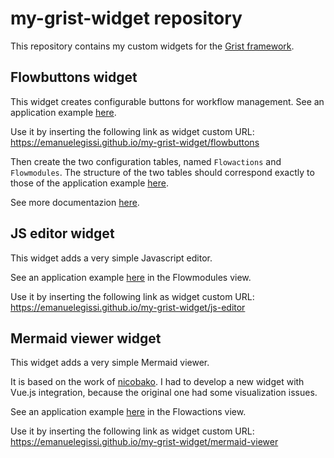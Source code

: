 # my-grist-widget repository

This repository contains my custom widgets for the [Grist framework](https://www.getgrist.com/).

## Flowbuttons widget

This widget creates configurable buttons for workflow management.
See an application example [here](https://docs.getgrist.com/iFLERrF5h1rd/Approval-workflow?utm_id=share-doc).

Use it by inserting the following link as widget custom URL:
https://emanuelegissi.github.io/my-grist-widget/flowbuttons

Then create the two configuration tables, named `Flowactions` and `Flowmodules`.
The structure of the two tables should correspond exactly to those of the application example [here](https://docs.getgrist.com/iFLERrF5h1rd/Approval-workflow?utm_id=share-doc).

See more documentazion [here](https://github.com/emanuelegissi/my-grist-widget/wiki/Flowbuttons-widget).

## JS editor widget

This widget adds a very simple Javascript editor.

See an application example [here](https://docs.getgrist.com/iFLERrF5h1rd/Approval-workflow?utm_id=share-doc) in the Flowmodules view. 

Use it by inserting the following link as widget custom URL:
https://emanuelegissi.github.io/my-grist-widget/js-editor

## Mermaid viewer widget

This widget adds a very simple Mermaid viewer.

It is based on the work of [nicobako](https://github.com/nicobako/grist-widgets/tree/main/mermaid).
I had to develop a new widget with Vue.js integration, because the original one had some visualization issues.

See an application example [here](https://docs.getgrist.com/iFLERrF5h1rd/Approval-workflow?utm_id=share-doc) in the Flowactions view. 

Use it by inserting the following link as widget custom URL:
https://emanuelegissi.github.io/my-grist-widget/mermaid-viewer

